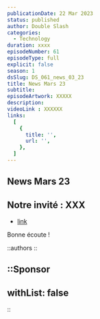 ```yaml
---
publicationDate: 22 Mar 2023
status: published
author: Double Slash
categories:
  - Technology
duration: xxxx
episodeNumber: 61
episodeType: full
explicit: false
season: 1
dsSlug: DS_061_news_03_23
title: News Mars 23
subtitle: 
episodeArtwork: XXXXX
description: 
videoLink : XXXXXX
links:
  [
    {
      title: '',
      url: '',
    },
  ]
---
```

## News Mars 23

## Notre invité : XXX

- [link](http)

Bonne écoute !

::authors
::

::Sponsor
---
withList: false
---
::
